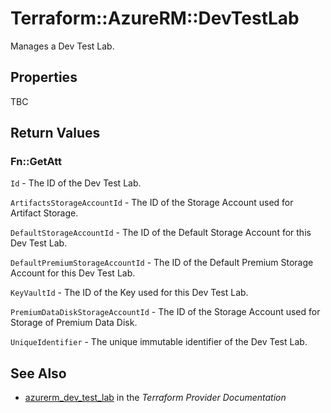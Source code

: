 # Terraform::AzureRM::DevTestLab

Manages a Dev Test Lab.

## Properties

TBC

## Return Values

### Fn::GetAtt

`Id` - The ID of the Dev Test Lab.

`ArtifactsStorageAccountId` - The ID of the Storage Account used for Artifact Storage.

`DefaultStorageAccountId` - The ID of the Default Storage Account for this Dev Test Lab.

`DefaultPremiumStorageAccountId` - The ID of the Default Premium Storage Account for this Dev Test Lab.

`KeyVaultId` - The ID of the Key used for this Dev Test Lab.

`PremiumDataDiskStorageAccountId` - The ID of the Storage Account used for Storage of Premium Data Disk.

`UniqueIdentifier` - The unique immutable identifier of the Dev Test Lab.

## See Also

* [azurerm_dev_test_lab](https://www.terraform.io/docs/providers/azurerm/r/dev_test_lab.html) in the _Terraform Provider Documentation_